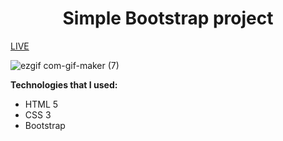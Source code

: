 <h1 align = "center">Simple Bootstrap project</h1>

<a href="https://vladyslavos.github.io/Layout_workEU/">LIVE</a><br>

![ezgif com-gif-maker (7)](https://user-images.githubusercontent.com/67589338/123794404-795d3d80-d8eb-11eb-9851-e8025b53f654.gif)

 <b>Technologies that I used:</b>
<ul>
  <li>HTML 5</li>
  <li>CSS 3</li>
  <li>Bootstrap</li>
</ul>

